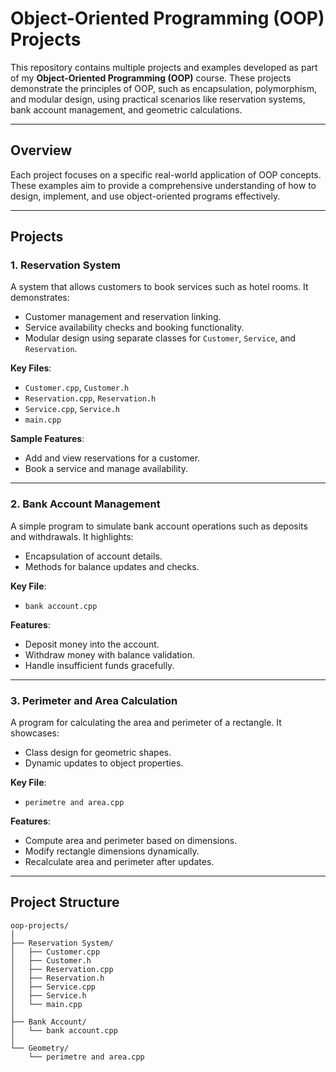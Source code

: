 # **Object-Oriented Programming (OOP) Projects**

This repository contains multiple projects and examples developed as part of my **Object-Oriented Programming (OOP)** course. These projects demonstrate the principles of OOP, such as encapsulation, polymorphism, and modular design, using practical scenarios like reservation systems, bank account management, and geometric calculations.

---

## **Overview**

Each project focuses on a specific real-world application of OOP concepts. These examples aim to provide a comprehensive understanding of how to design, implement, and use object-oriented programs effectively.

---

## **Projects**

### **1. Reservation System**
A system that allows customers to book services such as hotel rooms. It demonstrates:
- Customer management and reservation linking.
- Service availability checks and booking functionality.
- Modular design using separate classes for `Customer`, `Service`, and `Reservation`.

**Key Files**:
- `Customer.cpp`, `Customer.h`
- `Reservation.cpp`, `Reservation.h`
- `Service.cpp`, `Service.h`
- `main.cpp`

**Sample Features**:
- Add and view reservations for a customer.
- Book a service and manage availability.

---

### **2. Bank Account Management**
A simple program to simulate bank account operations such as deposits and withdrawals. It highlights:
- Encapsulation of account details.
- Methods for balance updates and checks.

**Key File**:
- `bank account.cpp`

**Features**:
- Deposit money into the account.
- Withdraw money with balance validation.
- Handle insufficient funds gracefully.

---

### **3. Perimeter and Area Calculation**
A program for calculating the area and perimeter of a rectangle. It showcases:
- Class design for geometric shapes.
- Dynamic updates to object properties.

**Key File**:
- `perimetre and area.cpp`

**Features**:
- Compute area and perimeter based on dimensions.
- Modify rectangle dimensions dynamically.
- Recalculate area and perimeter after updates.

---

## **Project Structure**

```plaintext
oop-projects/
│
├── Reservation System/
│   ├── Customer.cpp
│   ├── Customer.h
│   ├── Reservation.cpp
│   ├── Reservation.h
│   ├── Service.cpp
│   ├── Service.h
│   └── main.cpp
│
├── Bank Account/
│   └── bank account.cpp
│
└── Geometry/
    └── perimetre and area.cpp
